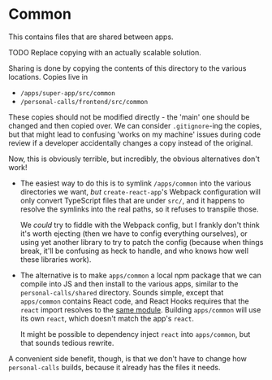 # Common

This contains files that are shared between apps.

TODO Replace copying with an actually scalable solution.

Sharing is done by copying the contents of this directory to the various
locations. Copies live in

- `/apps/super-app/src/common`
- `/personal-calls/frontend/src/common`

These copies should not be modified directly - the 'main' one should be changed
and then copied over. We can consider `.gitignore`-ing the copies, but that
might lead to confusing 'works on my machine' issues during code review if a
developer accidentally changes a copy instead of the original.

Now, this is obviously terrible, but incredibly, the obvious alternatives don't
work!

- The easiest way to do this is to symlink `/apps/common` into the various
  directories we want, _but_ `create-react-app`'s Webpack configuration will
  only convert TypeScript files that are under `src/`, and it happens to resolve
  the symlinks into the real paths, so it refuses to transpile those.
  
  We _could_ try to fiddle with the Webpack config, but I frankly don't think
  it's worth ejecting (then we have to config everything ourselves), or using
  yet another library to try to patch the config (because when things break,
  it'll be confusing as heck to handle, and who knows how well these libraries
  work).
  
- The alternative is to make `apps/common` a local npm package that we can
  compile into JS and then install to the various apps, similar to the
  `personal-calls/shared` directory. Sounds simple, except that `apps/common`
  contains React code, and React Hooks requires that the `react` import resolves
  to the [same module](https://react.dev/warnings/invalid-hook-call-warning#duplicate-react).
  Building `apps/common` will use its own `react`, which doesn't match the app's
  `react`.
  
  It might be possible to dependency inject `react` into `apps/common`, but that
  sounds tedious rewrite.

A convenient side benefit, though, is that we don't have to change how
`personal-calls` builds, because it already has the files it needs.
